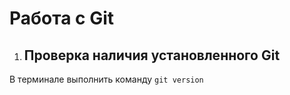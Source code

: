  # Работа с Git

 1. ## Проверка наличия установленного Git
В терминале выполнить команду `git version`